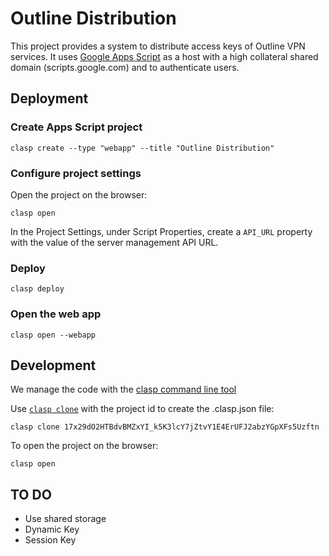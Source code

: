 # Outline Distribution

This project provides a system to distribute access keys of Outline VPN services. It uses [Google Apps Script](https://developers.google.com/apps-script) as a host with a high collateral shared domain (scripts.google.com) and to authenticate users.

## Deployment

### Create Apps Script project

```
clasp create --type "webapp" --title "Outline Distribution"
```

### Configure project settings

Open the project on the browser:

```
clasp open
```

In the Project Settings, under Script Properties, create a `API_URL` property with the value of the server management API URL.

### Deploy

```
clasp deploy
```

### Open the web app
```
clasp open --webapp
```

## Development

We manage the code with the [clasp command line tool](https://developers.google.com/apps-script/guides/clasp)

Use [`clasp clone`](https://developers.google.com/apps-script/guides/clasp#clone_an_existing_project) with the project id to create the .clasp.json file:
```
clasp clone 17x29dO2HTBdvBMZxYI_k5K3lcY7jZtvY1E4ErUFJ2abzYGpXFs5Uzftn
```

To open the project on the browser:

```
clasp open
```

## TO DO

- Use shared storage
- Dynamic Key
- Session Key